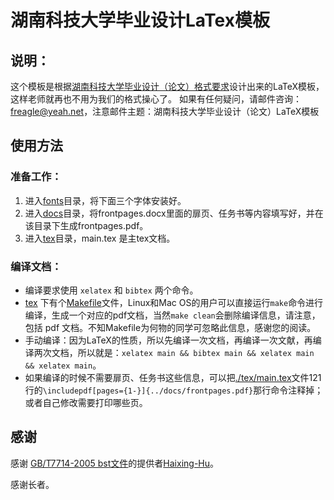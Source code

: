 湖南科技大学毕业设计LaTex模板
===

## 说明：
这个模板是根据[湖南科技大学毕业设计（论文）格式要求](http://jwc.hnust.cn/Uploadfiles/files/20141201172656805.doc)设计出来的LaTeX模板，这样老师就再也不用为我们的格式操心了。
如果有任何疑问，请邮件咨询：<freagle@yeah.net>，注意邮件主题：湖南科技大学毕业设计（论文）LaTeX模板

## 使用方法

### 准备工作：
1. 进入[fonts](./fonts)目录，将下面三个字体安装好。
2. 进入[docs](./docs)目录，将frontpages.docx里面的扉页、任务书等内容填写好，并在该目录下生成frontpages.pdf。
3. 进入[tex](./tex)目录，main.tex 是主tex文档。

### 编译文档：
 - 编译要求使用 `xelatex` 和 `bibtex` 两个命令。
 - [tex](./tex) 下有个[Makefile](./tex/Makefile)文件，Linux和Mac OS的用户可以直接运行`make`命令进行编译，生成一个对应的pdf文档，当然`make clean`会删除编译信息，请注意，包括 pdf 文档。不知Makefile为何物的同学可忽略此信息，感谢您的阅读。
 - 手动编译：因为LaTeX的性质，所以先编译一次文档，再编译一次文献，再编译两次文档，所以就是：`xelatex main && bibtex main && xelatex main && xelatex main`。
 - 如果编译的时候不需要扉页、任务书这些信息，可以把[./tex/main.tex](./tex/main.tex)文件121行的`\includepdf[pages={1-}]{../docs/frontpages.pdf}`那行命令注释掉；或者自己修改需要打印哪些页。

## 感谢
感谢 [GB/T7714-2005 bst文件](https://github.com/Haixing-Hu/GBT7714-2005-BibTeX-Style)的提供者[Haixing-Hu](https://github.com/Haixing-Hu)。

感谢长者。


